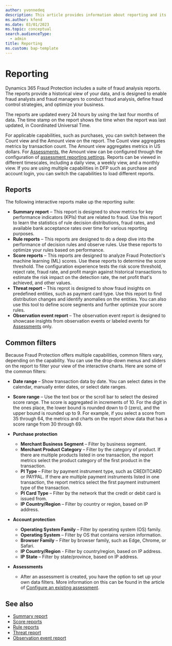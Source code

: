 ```yaml
---
author: yvonnedeq
description: This article provides information about reporting and its available reports in Dynamics 365 Fraud Protection.
ms.author: kfend
ms.date: 03/01/2023
ms.topic: conceptual
search.audienceType:
  - admin
title: Reporting
ms.custom: bap-template
---
```


# Reporting

Dynamics 365 Fraud Protection includes a suite of fraud analysis reports. The reports provide a historical view of your data, and is designed to enable fraud analysts and fraud managers to conduct fraud analysis, define fraud control strategies, and optimize your business.

The reports are updated every 24 hours by using the last four months of data. The time stamp on the report shows the time when the report was last updated, in Coordinated Universal Time.

For applicable capabilities, such as purchases, you can switch between the Count view and the Amount view on the report. The Count view aggregates metrics by transaction count. The Amount view aggregates metrics in US dollars. For [Assessments](assessment-create-new.md), the Amount view can be configured through the configuration of [assessment reporting settings](assessment-configure-existing.md). Reports can be viewed in different timescales, including a daily view, a weekly view, and a monthly view. If you are using multiple capabilities in DFP such as purchase and account login, you can switch the capabilities to load different reports.

## Reports
The following interactive reports make up the reporting suite:

  - **Summary report** – This report is designed to show metrics for key performance indicators (KPIs) that are related to fraud. Use this report to learn the statistics of rule decision distributions, fraud rates, and available bank acceptance rates over time for various reporting purposes.
  - **Rule reports** – This reports are designed to do a deep dive into the performance of decision rules and observe rules. Use these reports to optimize your rules based on performance.
  - **Score reports** – This reports are designed to analyze Fraud Protection's machine learning (ML) scores. Use these reports to determine the score threshold. The configuration experience tests the risk score threshold, reject rate, fraud rate, and profit margin against historical transactions to estimate the risk impact on the detection rate, the net profit that's achieved, and other values.
  - **Threat report** – This reprot is designed to show fraud insights on predefined entities, such as payment card type. Use this report to find distribution changes and identify anomalies on the entities. You can also use this tool to define score segments and further optimize your score rules.
  - **Observation event report** – The observation event report is designed to showcase insights from observation events or labeled events for [Assessments](assessment-create-new.md) only.
    
## Common filters
Because Fraud Protection offers multiple capabilities, common filters vary, depending on the capability. You can use the drop-down menus and sliders on the report to filter your view of the interactive charts. Here are some of the common filters:

- **Date range** – Show transaction data by date. You can select dates in the calendar, manually enter dates, or select date ranges.
- **Score range** – Use the text box or the scroll bar to select the desired score range. The score is aggregated in increments of 10. For the digit in the ones place, the lower bound is rounded down to 0 (zero), and the upper bound is rounded up to 9. For example, if you select a score from 35 through 64, the metrics and charts on the report show data that has a score range from 30 through 69.
- **Purchase protection**

    - **Merchant Business Segment** – Filter by business segment.
    - **Merchant Product Category** – Filter by the category of product. If there are multiple products listed in one transaction, the report metrics select the product category of the first product in the transaction.
    - **PI Type** – Filter by payment instrument type, such as CREDITCARD or PAYPAL. If there are multiple payment instruments listed in one transaction, the report metrics select the first payment instrument type of the transaction.
    - **PI Card Type** – Filter by the network that the credit or debit card is issued from.
    - **IP Country/Region** – Filter by country or region, based on IP address.

- **Account protection**

    - **Operating System Family** – Filter by operating system (OS) family.
    - **Operating System** – Filter by OS that contains version information.
    - **Browser Family** – Filter by browser family, such as Edge, Chrome, or Safari.
    - **IP Country/Region** - Filter by country/region, based on IP address.
    - **IP State** – Filter by state/province, based on IP address.
- **Assessments**

    - After an assessment is created, you have the option to set up your own data filters. More information on this can be found in the article of [Configure an existing assessment](assessment-configure-existing.md).

## See also
- [Summary report](summary-report.md)
- [Score reports](score-analyst.md)
- [Rule reports](rule-analyst.md)
- [Threat report](threat-analyst.md)
- [Observation event report](observation-event-report.md)
